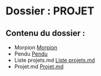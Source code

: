 # Dossier : PROJET
 
 ## Contenu du dossier : 
- Morpion [Morpion](./Morpion)
- Pendu [Pendu](./Pendu)
- Liste projets.md [Liste projets.md](./Liste_projets.md)
- Projet.md [Projet.md](./Projet.md)
